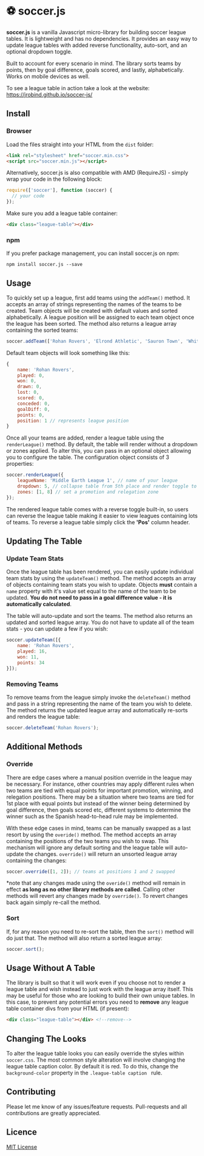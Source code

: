 # :soccer: soccer.js
 

__soccer.js__ is a vanilla Javascript micro-library for building soccer league tables. It is lightweight and has no dependencies. It provides an easy way to update league tables with added reverse functionality, auto-sort, and an optional dropdown toggle. 

Built to account for every scenario in mind. The library sorts teams by points, then by goal difference, goals scored, and lastly, alphabetically. Works on mobile devices as well.

To see a league table in action take a look at the website: https://jrobind.github.io/soccer-js/

## Install

### Browser

Load the files straight into your HTML from the ```dist``` folder:

```html
<link rel="stylesheet" href="soccer.min.css">
<script src="soccer.min.js"></script>
```
Alternatively, soccer.js is also compatible with AMD (RequireJS) - simply wrap your code in the following block:

```js
require(['soccer'], function (soccer) {
  // your code
});
```
Make sure you add a league table container:

```html
<div class="league-table"></div>
```

### npm

If you prefer package management, you can install soccer.js on npm:

```
npm install soccer.js --save
```

## Usage

To quickly set up a league, first add teams using the ```addTeam()``` method. It accepts an array of strings representing the names of the teams to be created. Team objects will be created with default values and sorted alphabetically. A league position will be assigned to each team object once the league has been sorted. The method also returns a league array containing the sorted teams:

```js
soccer.addTeam(['Rohan Rovers', 'Elrond Athletic', 'Sauron Town', 'White Tree Park']);
```

Default team objects will look something like this:

```js
{
    name: 'Rohan Rovers',
    played: 0,
    won: 0,
    drawn: 0,
    lost: 0,
    scored: 0,
    conceded: 0,
    goalDiff: 0,
    points: 0,
    position: 1 // represents league position
}
```

Once all your teams are added, render a league table using the ```renderLeague()``` method. By default, the table will render without a dropdown or zones applied. To alter this, you can pass in an optional object allowing you to configure the table. The configuration object consists of 3 properties:

```js
soccer.renderLeague({
    leagueName: 'Middle Earth League 1', // name of your league
    dropdown: 5, // collapse table from 5th place and render toggle to table
    zones: [1, 8] // set a promotion and relegation zone
});
```

The rendered league table comes with a reverse toggle built-in, so users can reverse the league table making it easier to view leagues containing lots of teams. To reverse a league table simply click the __'Pos'__ column header.

## Updating The Table

### Update Team Stats

Once the league table has been rendered, you can easily update individual team stats by using the ```updateTeam()``` method. The method accepts an array of objects containing team stats you wish to update. Objects __must__ contain a ```name``` property with it's value set equal to the name of the team to be updated. __You do not need to pass in a goal difference value - it is automatically calculated__.

The table will auto-update and sort the teams. The method also returns an updated and sorted league array. You do not have to update all of the team stats - you can update a few if you wish:

```js
soccer.updateTeam([{
    name: 'Rohan Rovers',
    played: 16,
    won: 11,
    points: 34
}]);
```

### Removing Teams

To remove teams from the league simply invoke the ```deleteTeam()``` method and pass in a string representing the name of the team you wish to delete. The method returns the updated league array and automatically re-sorts and renders the league table: 

```js
soccer.deleteTeam('Rohan Rovers');
```

## Additional Methods

### Override

There are edge cases where a manual position override in the league may be necessary. For instance, other countries may apply different rules when two teams are tied with equal points for important promotion, winning, and relegation positions. There may be a situation where two teams are tied for 1st place with equal points but instead of the winner being determined by goal difference, then goals scored etc, different systems to determine the winner such as the Spanish head-to-head rule may be implemented. 

With these edge cases in mind, teams can be manually swapped as a last resort by using the ```overide()``` method. The method accepts an array containing the positions of the two teams you wish to swap. This mechanism will ignore any default sorting and the league table will auto-update the changes. ```override()``` will return an unsorted league array containing the changes:

```js
soccer.override([1, 2]); // teams at positions 1 and 2 swapped
```

*note that any changes made using the `overide()` method will remain in effect __as long as no other library methods are called__. Calling other methods will revert any changes made by `override()`. To revert changes back again simply re-call the method. 

### Sort

If, for any reason you need to re-sort the table, then the ```sort()``` method will do just that. The method will also return a sorted league array:

```js
soccer.sort();
```

## Usage Without A Table

The library is built so that it will work even if you choose not to render a league table and wish instead to just work with the league array itself. This may be useful for those who are looking to build their own unique tables. In this case, to prevent any potential errors you need to __remove__ any league table container divs from your HTML (if present):

```html
<div class="league-table"></div> <!--remove-->
```

## Changing The Looks

To alter the league table looks you can easily override the styles within ```soccer.css```. The most common style alteration will involve changing the league table caption color. By default it is red. To do this, change the ```background-color``` property in the ```.league-table caption ``` rule.

## Contributing

Please let me know of any issues/feature requests. Pull-requests and all contributions are greatly appreciated. 

## Licence

[MIT License](https://opensource.org/licenses/MIT)
